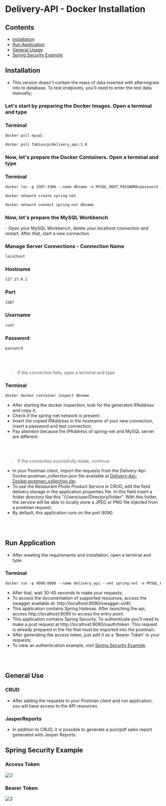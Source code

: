 <h1>Delivery-API - Docker Installation</h1>

## Contents
  
* [Installation](#installation)
* [Run Application](#run-application)
* [General Usage](#general-usage)
* [Spring Security Example](#spring)

## <a name="installation"></a>Installation
- This version doesn't contain the mass of data inserted with aftermigrate into to database. To test endpoints, you'll need to enter the test data manually;

<h3> Let's start by preparing the Docker Images. Open a terminal and type </h3>

### Terminal
```xml
docker pull mysql 
```
```xml
docker pull fabioscp/delivery_api:1.0
```

<h3> Now, let's prepare the Docker Containers. Open a terminal and type </h3>

### Terminal
```xml
docker run -p 3307:3306 --name dbname -e MYSQL_ROOT_PASSWORD=password -d mysql
```
```xml
docker network create spring-net
```
```xml
docker network connect spring-net dbname
```

<h3> Now, let's prepare the MySQL Workbench </h3>
- Open your MySQL Workbench, delete your localhost connection and restart. After that, start a new connection.

### Manage Server Connections - Connection Name 
```xml
localhost
```
### Hostname
```xml
127.17.0.2
```
### Port
```xml
3307 
```
### Username
```xml
root
```
### Password
```xml
password
```
<br></br>
> If the connection fails, open a terminal and type

### Terminal
```xml
docker docker container inspect dbname
```
- After starting the docker inspection, look for the generated IPAddress and copy it;
- Check if the spring-net network is present;
- Insert the copied IPAddress in the hostname of your new connection, insert a password and test connection;
- Pay attention because the IPAddress of spring-net and MySQL server are different.

<br></br>
> If the connection succesfully made, continue
- In your Postman client, import the requests from the Delivery-Api-Docker.postman_collection.json file available at [Delivery-Api-Docker.postman_collection.zip](https://github.com/Fa2bio/Delivery-Api/files/10377682/Delivery-Api-Docker.postman_collection.zip);
- To use the Restaurant Photo Product Service in CRUD, edit the field delivery.storage in the application.properties file. In this field insert a folder directory like this "/Users/user/Directory/folder". With this folder, the service will be able to locally store a JPEG or PNG file injected from a postman request;
- By default, this application runs on the port 9090.

<br></br>
## <a name="run-application"></a>Run Application

- After meeting the requirements and installation, open a terminal and type

### Terminal
```xml
docker run -p 9090:8080 --name delivery_api --net spring-net -e MYSQL_HOST=dbname -e MYSQL_USER=root -e MYSQL_PASSWORD=password -e MYSQL_PORT=3306 -d fabioscp/delivery_api:1.0
```
- After that, wait 30-45 seconds to make your requests;
- To access the documentation of supported resources, access the swagger available at: http://localhost:9090/swagger-ui/#/;
- This application contains Spring Hateoas. After launching the api, access http://localhost:9090 to access the entry point.
- This application contains Spring Security. To authenticate you'll need to make a post request at http://localhost:9090/oauth/token. This request is already prepared in the file that must be imported into the postman;
- After generating the access token, just add it as a 'Bearer Token' in your requests;
- To view an authentication example, visit [Spring Security Example](#spring).

<br></br>
## <a name="general-usage"></a>General Use

### CRUD

* After adding the requests to your Postman client and run application, you will have access to the API resources.

### JasperReports
* In addition to CRUD, it is possible to generate a json/pdf sales report generated with Jasper Reports.

## <a name="spring"></a> Spring Security Example
### Access Token
![2](https://user-images.githubusercontent.com/41877566/211430700-83c8b996-115f-48d9-ad9b-8d755af2abf9.png)
### Bearer Token
![2](https://user-images.githubusercontent.com/41877566/208469558-b17f6936-880c-4e3c-a20e-ea37875c4b93.png)

